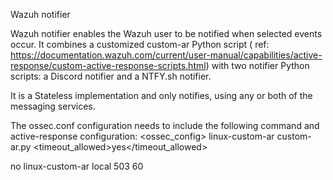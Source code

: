 Wazuh notifier

Wazuh notifier enables the Wazuh user to be notified when selected events occur.
It combines a customized custom-ar Python script (
ref: https://documentation.wazuh.com/current/user-manual/capabilities/active-response/custom-active-response-scripts.html)
with two notifier Python scripts: a Discord notifier and a NTFY.sh notifier.

It is a Stateless implementation and only notifies, using any or both of the messaging services.

The ossec.conf configuration needs to include the following command and active-response configuration:
<ossec_config>
<command>
<name>linux-custom-ar</name>
<executable>custom-ar.py</executable>
<timeout_allowed>yes</timeout_allowed>
</command>

  <active-response>
    <disabled>no</disabled>
    <command>linux-custom-ar</command>
    <location>local</location>
    <rules_id>503</rules_id>
    <timeout>60</timeout>
  </active-response>
</ossec_config>
